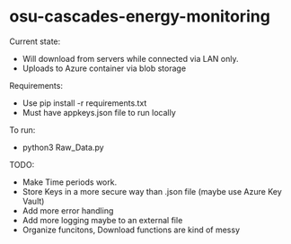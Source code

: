 
# osu-cascades-energy-monitoring


Current state: 
- Will download from servers while connected via LAN only.  
- Uploads to Azure container via blob storage


Requirements:
- Use pip install -r requirements.txt
- Must have appkeys.json file to run locally 

To run:
- python3 Raw_Data.py

TODO:
- Make Time periods work. 
- Store Keys in a more secure way than .json file (maybe use Azure Key Vault)
- Add more error handling
- Add more logging maybe to an external file
- Organize funcitons, Download functions are kind of messy